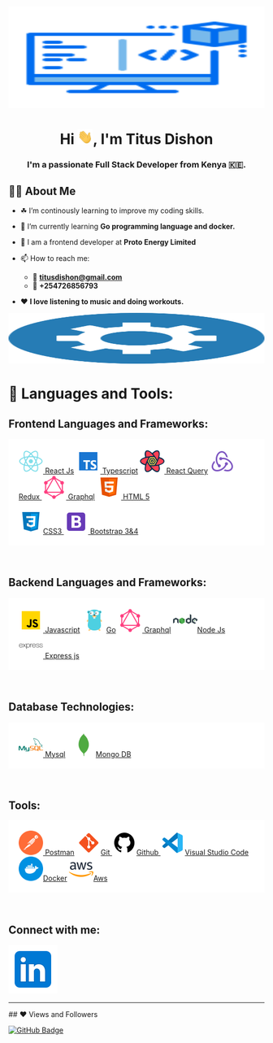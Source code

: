 <a href="#"><img width="100%" src="https://raw.githubusercontent.com/titusdishon/titusdishon/master/coder.svg" height="200px"/></a>

<h1 align="center">Hi <img src="https://raw.githubusercontent.com/titusdishon/titusdishon/master/wave.gif" width="30px">, I'm Titus Dishon</h1>
<h3 align="center">I'm a passionate Full Stack Developer from Kenya 🇰🇪.</h3>

## **🙋‍♂️ About Me**

- ☘ I’m continously learning to improve my coding skills.

- 🌱 I’m currently learning **Go programming language and docker.**

- 👔 I am a frontend developer at **Proto Energy Limited**

- 📫 How to reach me:
     - 📧 **titusdishon@gmail.com**
     - 🤙 **+254726856793**

- ❤ **I love listening to music and doing workouts.**

<a href="#"><img width="100%" src="https://raw.githubusercontent.com/titusdishon/titusdishon/master/tools.svg" height="100px"/></a>

# 🚀 **Languages and Tools**:

## Frontend Languages and Frameworks:

<p align="left"  style="background-color:white !important; padding:20px;"> 
    <a href="https://reactjs.org/" target="_blank"> <img src="https://raw.githubusercontent.com/titusdishon/titusdishon/master/react.svg" width="48" height="48"/> React Js</a>
    <a href="https://www.typescriptlang.org/" target="_blank"> <img src="https://raw.githubusercontent.com/titusdishon/titusdishon/master/ts.svg" width="48" height="48"/> Typescript</a> 
    <a href="https://react-query.tanstack.com/" target="_blank"> <img src="https://raw.githubusercontent.com/titusdishon/titusdishon/master/rq.svg" width="48" height="48"/> React Query</a>
    <a href="https://redux.js.org" target="_blank"> <img src="https://raw.githubusercontent.com/titusdishon/titusdishon/master/redux.svg" width="48" height="48"/> Redux
    </a>
    <a href="https://graphql.org/" target="_blank"> <img src="https://raw.githubusercontent.com/titusdishon/titusdishon/master/graphql.svg" width="48" height="48"/>
    Graphql</a>
    <a href="https://www.w3.org/html/" target="_blank"> <img src="https://raw.githubusercontent.com/titusdishon/titusdishon/master/html.svg" width="48" height="48"/>   HTML 5</a> 
    <br>
    <br>
    <a href="https://www.w3schools.com/css/" target="_blank"> <img src="https://raw.githubusercontent.com/titusdishon/titusdishon/master/css.svg" width="48" height="48"/>CSS3 </a> 
    <a href="https://getbootstrap.com" target="_blank"> <img src="https://raw.githubusercontent.com/titusdishon/titusdishon/master/bs.svg" width="48" height="48"/>
    Bootstrap 3&4 </a> 
</p>
<br>

## Backend Languages and Frameworks:

<p align="left"  style="background-color:white; padding:20px;"> 
    <a href="https://developer.mozilla.org/en-US/docs/Web/JavaScript" target="_blank"> <img src="https://raw.githubusercontent.com/titusdishon/titusdishon/master/js.svg" width="48" height="48"/> Javascript</a> 
    <a href="https://golang.org/" target="_blank"> <img src="https://raw.githubusercontent.com/titusdishon/titusdishon/master/golang.svg" width="48" height="48"/>Go</a>
    <a href="https://graphql.org/" target="_blank"> <img src="https://raw.githubusercontent.com/titusdishon/titusdishon/master/graphql.svg" width="48" height="48"/>
    Graphql</a>
    <a style="padding-right:8px;" href="https://nodejs.org" target="_blank"> <img src="https://raw.githubusercontent.com/titusdishon/titusdishon/master/node.svg" width="48" height="48"/>Node Js </a> 
    <a href="https://expressjs.com" target="_blank"> <img src="https://raw.githubusercontent.com/titusdishon/titusdishon/master/express.svg " alt="express" width="48" height="48"/> Express js</a>
</p>
<br>

## Database Technologies:

<p align="left"  style="background-color:white; padding:20px;"> 
    <a style="padding-right:8px;" href="https://www.mysql.com/" target="_blank"> <img src="https://raw.githubusercontent.com/titusdishon/titusdishon/master/mysql.svg"/width="48" height="48"> Mysql</a>
    <a href="https://www.mongodb.com/" target="_blank"> <img src="https://raw.githubusercontent.com/titusdishon/titusdishon/master/mongo.svg" alt="mongodb" width="48" height="48"/>Mongo DB </a> 
</p>

<br>

## Tools:

<p align="left"  style="background-color:white; padding:20px;"> 
    <a href="https://postman.com" target="_blank"> <img src="https://raw.githubusercontent.com/titusdishon/titusdishon/master/postman.svg" alt="postman" width="48" height="48"/> Postman</a>   
    <a href="https://git-scm.com/" target="_blank"> <img src="https://raw.githubusercontent.com/titusdishon/titusdishon/master/git.svg" width="48" height="48"/>Git </a> 
    <a href="https://github.com/" target="_blank"> <img src="https://raw.githubusercontent.com/titusdishon/titusdishon/master/github.svg" width="48" height="48"/>Github </a> 
    <a href="https://code.visualstudio.com/" target="_blank"> <img src="https://raw.githubusercontent.com/titusdishon/titusdishon/master/vs.svg" width="48" height="48"/>Visual Studio Code </a> 
    <a href="https://www.docker.com/" target="_blank"> <img src="https://raw.githubusercontent.com/titusdishon/titusdishon/master/docker.svg" width="48" height="48"/>Docker</a> 
    <a href="https://aws.amazon.com/" target="_blank"> <img src="https://raw.githubusercontent.com/titusdishon/titusdishon/master/aws.svg" width="48" height="48"/>Aws</a> 
</p>
<br/>

## Connect with me:

<p align="left">

<a href = "https://www.linkedin.com/in/titusdishon"><img src="https://raw.githubusercontent.com/titusdishon/titusdishon/master/linkedin.svg"/></a>

</p>
<hr>
## ❤ Views and Followers

<a href="https://github.com/titusdishon?tab=followers"><img src="https://img.shields.io/github/followers/titusdishon?label=Followers&style=social" alt="GitHub Badge"></a>
